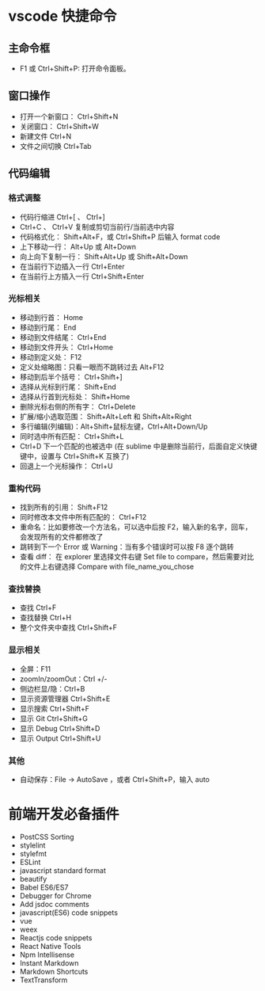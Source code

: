 # vscode 快捷命令

## 主命令框
* F1 或 Ctrl+Shift+P: 打开命令面板。

## 窗口操作
* 打开一个新窗口： Ctrl+Shift+N
* 关闭窗口： Ctrl+Shift+W
* 新建文件 Ctrl+N
* 文件之间切换 Ctrl+Tab
## 代码编辑
### 格式调整
* 代码行缩进 Ctrl+[ 、 Ctrl+]
* Ctrl+C 、 Ctrl+V 复制或剪切当前行/当前选中内容
* 代码格式化： Shift+Alt+F，或 Ctrl+Shift+P 后输入 format code
* 上下移动一行： Alt+Up 或 Alt+Down
* 向上向下复制一行： Shift+Alt+Up 或 Shift+Alt+Down
* 在当前行下边插入一行 Ctrl+Enter
* 在当前行上方插入一行 Ctrl+Shift+Enter
### 光标相关
* 移动到行首： Home
* 移动到行尾： End
* 移动到文件结尾： Ctrl+End
* 移动到文件开头： Ctrl+Home
* 移动到定义处： F12
* 定义处缩略图：只看一眼而不跳转过去 Alt+F12
* 移动到后半个括号： Ctrl+Shift+]
* 选择从光标到行尾： Shift+End
* 选择从行首到光标处： Shift+Home
* 删除光标右侧的所有字： Ctrl+Delete
* 扩展/缩小选取范围： Shift+Alt+Left 和 Shift+Alt+Right
* 多行编辑(列编辑)：Alt+Shift+鼠标左键，Ctrl+Alt+Down/Up
* 同时选中所有匹配： Ctrl+Shift+L
* Ctrl+D 下一个匹配的也被选中 (在 sublime 中是删除当前行，后面自定义快键键中，设置与 Ctrl+Shift+K 互换了)
* 回退上一个光标操作： Ctrl+U
### 重构代码
* 找到所有的引用： Shift+F12
* 同时修改本文件中所有匹配的： Ctrl+F12
* 重命名：比如要修改一个方法名，可以选中后按 F2，输入新的名字，回车，会发现所有的文件都修改了
* 跳转到下一个 Error 或 Warning：当有多个错误时可以按 F8 逐个跳转
* 查看 diff： 在 explorer 里选择文件右键 Set file to compare，然后需要对比的文件上右键选择 Compare with file_name_you_chose
### 查找替换
* 查找 Ctrl+F
* 查找替换 Ctrl+H
* 整个文件夹中查找 Ctrl+Shift+F
### 显示相关
* 全屏：F11
* zoomIn/zoomOut：Ctrl +/-
* 侧边栏显/隐：Ctrl+B
* 显示资源管理器 Ctrl+Shift+E
* 显示搜索 Ctrl+Shift+F
* 显示 Git Ctrl+Shift+G
* 显示 Debug Ctrl+Shift+D
* 显示 Output Ctrl+Shift+U
### 其他
* 自动保存：File -> AutoSave ，或者 Ctrl+Shift+P，输入 auto
# 前端开发必备插件
* PostCSS Sorting
* stylelint
* stylefmt
* ESLint
* javascript standard format
* beautify
* Babel ES6/ES7
* Debugger for Chrome
* Add jsdoc comments
* javascript(ES6) code snippets
* vue
* weex
* Reactjs code snippets
* React Native Tools
* Npm Intellisense
* Instant Markdown
* Markdown Shortcuts
* TextTransform
